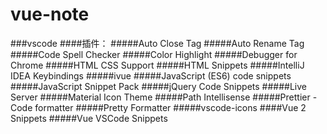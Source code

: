 # vue-note

###vscode
####插件：
#####Auto Close Tag
#####Auto Rename Tag
#####Code Spell Checker
#####Color Highlight
#####Debugger for Chrome
#####HTML CSS Support
#####HTML Snippets
#####IntelliJ IDEA Keybindings
#####ivue
#####JavaScript (ES6) code snippets
#####JavaScript Snippet Pack
#####jQuery Code Snippets
#####Live Server
#####Material Icon Theme
#####Path Intellisense
#####Prettier - Code formatter
#####Pretty Formatter
#####vscode-icons
####Vue 2 Snippets
#####Vue VSCode Snippets
